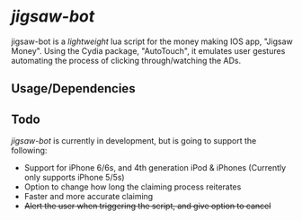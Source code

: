 # _jigsaw-bot_
jigsaw-bot is a _lightweight_ lua script for the money making IOS app, "Jigsaw Money". Using the Cydia package, "AutoTouch", it emulates user gestures
automating the process of clicking through/watching the ADs.

## Usage/Dependencies

## Todo
_jigsaw-bot_ is currently in development, but is going to support the following:
* Support for iPhone 6/6s, and 4th generation iPod & iPhones (Currently only supports iPhone 5/5s)
* Option to change how long the claiming process reiterates
* Faster and more accurate claiming
* ~~Alert the user when triggering the script, and give option to cancel~~
